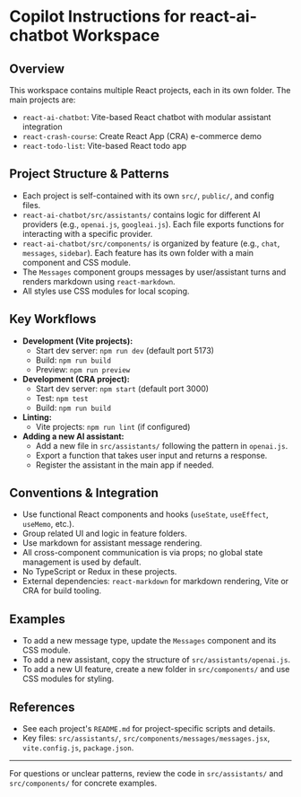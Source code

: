 # Copilot Instructions for react-ai-chatbot Workspace

## Overview
This workspace contains multiple React projects, each in its own folder. The main projects are:
- `react-ai-chatbot`: Vite-based React chatbot with modular assistant integration
- `react-crash-course`: Create React App (CRA) e-commerce demo
- `react-todo-list`: Vite-based React todo app

## Project Structure & Patterns
- Each project is self-contained with its own `src/`, `public/`, and config files.
- `react-ai-chatbot/src/assistants/` contains logic for different AI providers (e.g., `openai.js`, `googleai.js`). Each file exports functions for interacting with a specific provider.
- `react-ai-chatbot/src/components/` is organized by feature (e.g., `chat`, `messages`, `sidebar`). Each feature has its own folder with a main component and CSS module.
- The `Messages` component groups messages by user/assistant turns and renders markdown using `react-markdown`.
- All styles use CSS modules for local scoping.

## Key Workflows
- **Development (Vite projects):**
  - Start dev server: `npm run dev` (default port 5173)
  - Build: `npm run build`
  - Preview: `npm run preview`
- **Development (CRA project):**
  - Start dev server: `npm start` (default port 3000)
  - Test: `npm test`
  - Build: `npm run build`
- **Linting:**
  - Vite projects: `npm run lint` (if configured)
- **Adding a new AI assistant:**
  - Add a new file in `src/assistants/` following the pattern in `openai.js`.
  - Export a function that takes user input and returns a response.
  - Register the assistant in the main app if needed.

## Conventions & Integration
- Use functional React components and hooks (`useState`, `useEffect`, `useMemo`, etc.).
- Group related UI and logic in feature folders.
- Use markdown for assistant message rendering.
- All cross-component communication is via props; no global state management is used by default.
- No TypeScript or Redux in these projects.
- External dependencies: `react-markdown` for markdown rendering, Vite or CRA for build tooling.

## Examples
- To add a new message type, update the `Messages` component and its CSS module.
- To add a new assistant, copy the structure of `src/assistants/openai.js`.
- To add a new UI feature, create a new folder in `src/components/` and use CSS modules for styling.

## References
- See each project's `README.md` for project-specific scripts and details.
- Key files: `src/assistants/`, `src/components/messages/messages.jsx`, `vite.config.js`, `package.json`.

---
For questions or unclear patterns, review the code in `src/assistants/` and `src/components/` for concrete examples.
